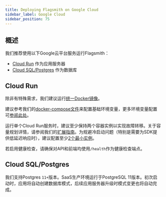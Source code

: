```yaml
---
title: Deploying Flagsmith on Google Cloud
sidebar_label: Google Cloud
sidebar_position: 75
---
```


## 概述

我们推荐使用以下Google云平台服务运行Flagsmith：

- [Cloud Run](https://cloud.google.com/run) 作为应用服务器
- [Cloud SQL/Postgres](https://cloud.google.com/sql/postgresql) 作为数据库

## Cloud Run

除非有特殊需求，我们建议运行[统一Docker镜像](https://hub.docker.com/repository/docker/flagsmith/flagsmith)。

建议参考我们的[docker-compose文件](https://github.com/Flagsmith/self-hosted/blob/main/docker-compose.yml)来配置基础环境变量，更多环境变量配置可[参阅此处](locally-api.md#environment-variables)。

运行单个Cloud Run服务时，建议至少保持两个容器实例以实现故障转移。关于容量规划详情，请参阅我们的[扩展指南](/deployment/configuration/sizing-and-scaling)。为规避冷启动问题（特别是需要为SDK提供低延迟响应时），建议配置至少[2个最小实例](https://cloud.google.com/run/docs/configuring/min-instances)。

若启用健康检查，请确保对API和前端均使用`/health`作为健康检查端点。

## Cloud SQL/Postgres

我们支持Postgres `11+`版本。SaaS生产环境运行于PostgreSQL 11版本。初次启动时，应用将自动创建数据库模式，后续应用服务器升级时模式变更也将自动完成。